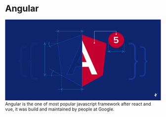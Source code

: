 # Angular
![Angular Cover Image](https://github.com/CharlesRajendran/AngularTuts/blob/master/img/cover.png)
Angular is the one of most popular javascript framework after react and vue, it was build and maintained by people at Google.
